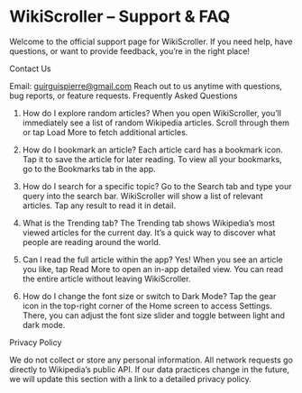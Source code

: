 # WikiScroller – Support & FAQ

Welcome to the official support page for WikiScroller. If you need help, have questions, or want to provide feedback, you’re in the right place!

Contact Us

Email: guirguispierre@gmail.com
Reach out to us anytime with questions, bug reports, or feature requests.
Frequently Asked Questions

1. How do I explore random articles?
When you open WikiScroller, you’ll immediately see a list of random Wikipedia articles. Scroll through them or tap Load More to fetch additional articles.

2. How do I bookmark an article?
Each article card has a bookmark icon. Tap it to save the article for later reading. To view all your bookmarks, go to the Bookmarks tab in the app.

3. How do I search for a specific topic?
Go to the Search tab and type your query into the search bar. WikiScroller will show a list of relevant articles. Tap any result to read it in detail.

4. What is the Trending tab?
The Trending tab shows Wikipedia’s most viewed articles for the current day. It’s a quick way to discover what people are reading around the world.

5. Can I read the full article within the app?
Yes! When you see an article you like, tap Read More to open an in-app detailed view. You can read the entire article without leaving WikiScroller.

6. How do I change the font size or switch to Dark Mode?
Tap the gear icon in the top-right corner of the Home screen to access Settings. There, you can adjust the font size slider and toggle between light and dark mode.

Privacy Policy

We do not collect or store any personal information. All network requests go directly to Wikipedia’s public API. If our data practices change in the future, we will update this section with a link to a detailed privacy policy.